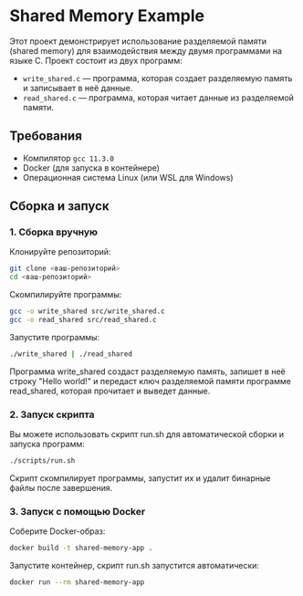 # Shared Memory Example

Этот проект демонстрирует использование разделяемой памяти (shared memory)  для взаимодействия между двумя программами на языке C. Проект состоит из двух программ:
- `write_shared.c` — программа, которая создает разделяемую память и записывает в неё данные.
- `read_shared.c` — программа, которая читает данные из разделяемой памяти.

## Требования

- Компилятор `gcc 11.3.0`
- Docker (для запуска в контейнере)
- Операционная система Linux (или WSL для Windows)

## Сборка и запуск

### 1. Сборка вручную

Клонируйте репозиторий:

   ```bash
   git clone <ваш-репозиторий>
   cd <ваш-репозиторий>
   ```
Скомпилируйте программы:

   ```bash
   gcc -o write_shared src/write_shared.c
   gcc -o read_shared src/read_shared.c
   ```
Запустите программы:

   ```bash
   ./write_shared | ./read_shared
   ```
Программа write_shared создаст разделяемую память, запишет в неё строку "Hello world!" и передаст ключ разделяемой памяти программе read_shared, которая прочитает и выведет данные.

### 2. Запуск скрипта

Вы можете использовать скрипт run.sh для автоматической сборки и запуска программ:
   ```bash
   ./scripts/run.sh
   ```
Скрипт скомпилирует программы, запустит их и удалит бинарные файлы после завершения.

### 3. Запуск с помощью Docker

Соберите Docker-образ:

   ```bash
   docker build -t shared-memory-app .
   ```
Запустите контейнер, скрипт run.sh запустится автоматически:

   ```bash
   docker run --rm shared-memory-app
   ```

